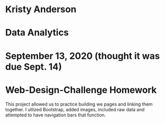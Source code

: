 # Kristy Anderson
# Data Analytics
# September 13, 2020 (thought it was due Sept. 14)
# Web-Design-Challenge Homework

This project allowed us to practice building we pages and linking them together. I utlized Bootstrap, added images, included raw data and attempted to have navigation bars that function.